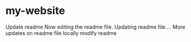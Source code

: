 # my-website
Update readme
Now editing the readme file.
Updating readme file....
More updates on readme file 
locally modify readme
